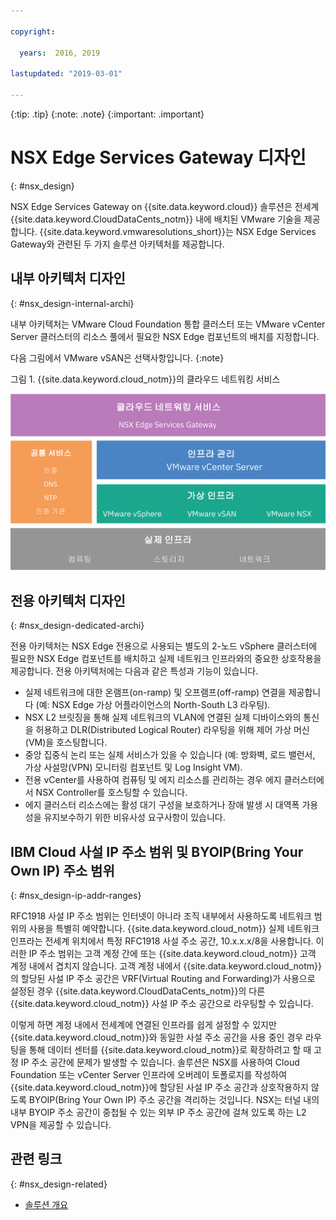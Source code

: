 ```yaml
---

copyright:

  years:  2016, 2019

lastupdated: "2019-03-01"

---
```


{:tip: .tip}
{:note: .note}
{:important: .important}

# NSX Edge Services Gateway 디자인
{: #nsx_design}

NSX Edge Services Gateway on {{site.data.keyword.cloud}} 솔루션은 전세계 {{site.data.keyword.CloudDataCents_notm}} 내에 배치된 VMware 기술을 제공합니다. {{site.data.keyword.vmwaresolutions_short}}는 NSX Edge Services Gateway와 관련된 두 가지 솔루션 아키텍처를 제공합니다.

## 내부 아키텍처 디자인
{: #nsx_design-internal-archi}

내부 아키텍처는 VMware Cloud Foundation 통합 클러스터 또는 VMware vCenter Server 클러스터의 리소스 풀에서 필요한 NSX Edge 컴포넌트의 배치를 지정합니다.

다음 그림에서 VMware vSAN은 선택사항입니다.
{:note}

그림 1. {{site.data.keyword.cloud_notm}}의 클라우드 네트워킹 서비스

![클라우드 네트워킹 서비스 아키텍처](architecture.svg "클라우드 네트워킹 서비스 아키텍처")

## 전용 아키텍처 디자인
{: #nsx_design-dedicated-archi}

전용 아키텍처는 NSX Edge 전용으로 사용되는 별도의 2-노드 vSphere 클러스터에 필요한 NSX Edge 컴포넌트를 배치하고 실제 네트워크 인프라와의 중요한 상호작용을 제공합니다. 전용 아키텍처에는 다음과 같은 특성과 기능이 있습니다.

* 실제 네트워크에 대한 온램프(on-ramp) 및 오프램프(off-ramp) 연결을 제공합니다 (예: NSX Edge 가상 어플라이언스의 North-South L3 라우팅).
* NSX L2 브릿징을 통해 실제 네트워크의 VLAN에 연결된 실제 디바이스와의 통신을 허용하고 DLR(Distributed Logical Router) 라우팅을 위해 제어 가상 머신(VM)을 호스팅합니다.
* 중앙 집중식 논리 또는 실제 서비스가 있을 수 있습니다 (예: 방화벽, 로드 밸런서, 가상 사설망(VPN) 모니터링 컴포넌트 및 Log Insight VM).
* 전용 vCenter를 사용하여 컴퓨팅 및 에지 리소스를 관리하는 경우 에지 클러스터에서 NSX Controller를 호스팅할 수 있습니다.
* 에지 클러스터 리소스에는 활성 대기 구성을 보호하거나 장애 발생 시 대역폭 가용성을 유지보수하기 위한 비유사성 요구사항이 있습니다.

## IBM Cloud 사설 IP 주소 범위 및 BYOIP(Bring Your Own IP) 주소 범위
{: #nsx_design-ip-addr-ranges}

RFC1918 사설 IP 주소 범위는 인터넷이 아니라 조직 내부에서 사용하도록 네트워크 범위의 사용을 특별히 예약합니다. {{site.data.keyword.cloud_notm}} 실제 네트워크 인프라는 전세계 위치에서 특정 RFC1918 사설 주소 공간, 10.x.x.x/8을 사용합니다. 이러한 IP 주소 범위는 고객 계정 간에 또는 {{site.data.keyword.cloud_notm}} 고객 계정 내에서 겹치지 않습니다. 고객 계정 내에서 {{site.data.keyword.cloud_notm}}의 할당된 사설 IP 주소 공간은 VRF(Virtual Routing and Forwarding)가 사용으로 설정된 경우 {{site.data.keyword.CloudDataCents_notm}}의 다른 {{site.data.keyword.cloud_notm}} 사설 IP 주소 공간으로 라우팅할 수 있습니다. 

이렇게 하면 계정 내에서 전세계에 연결된 인프라를 쉽게 설정할 수 있지만 {{site.data.keyword.cloud_notm}}와 동일한 사설 주소 공간을 사용 중인 경우 라우팅을 통해 데이터 센터를 {{site.data.keyword.cloud_notm}}로 확장하려고 할 때 고정 IP 주소 공간에 문제가 발생할 수 있습니다. 솔루션은 NSX를 사용하여 Cloud Foundation 또는 vCenter Server 인프라에 오버레이 토폴로지를 작성하여 {{site.data.keyword.cloud_notm}}에 할당된 사설 IP 주소 공간과 상호작용하지 않도록 BYOIP(Bring Your Own IP) 주소 공간을 격리하는 것입니다. NSX는 터널 내의 내부 BYOIP 주소 공간이 중첩될 수 있는 외부 IP 주소 공간에 걸쳐 있도록 하는 L2 VPN을 제공할 수 있습니다.

## 관련 링크
{: #nsx_design-related}

* [솔루션 개요](/docs/services/vmwaresolutions/archiref/solution?topic=vmware-solutions-solution_overview)
